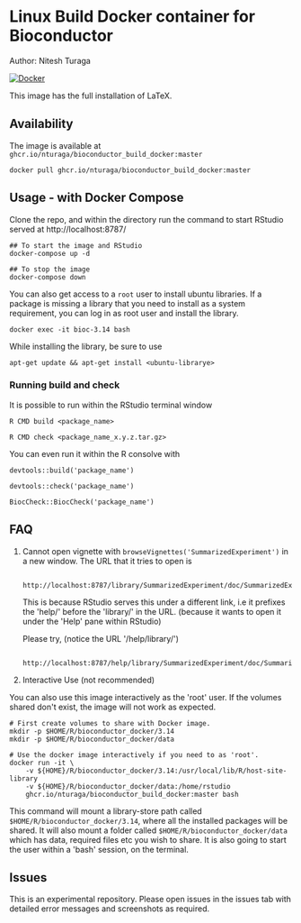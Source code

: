 # Linux Build Docker container for Bioconductor

Author: Nitesh Turaga

[![Docker](https://github.com/nturaga/bioconductor_build_docker/actions/workflows/docker-publish.yml/badge.svg)](https://github.com/nturaga/bioconductor_build_docker/actions/workflows/docker-publish.yml)

This image has the full installation of LaTeX.

## Availability

The image is available at `ghcr.io/nturaga/bioconductor_build_docker:master`

```
docker pull ghcr.io/nturaga/bioconductor_build_docker:master
```

## Usage - with Docker Compose

Clone the repo, and within the directory run the command to start
RStudio served at http://localhost:8787/

```
## To start the image and RStudio 
docker-compose up -d

## To stop the image
docker-compose down
```

You can also get access to a `root` user to install ubuntu
libraries. If a package is missing a library that you need to install
as a system requirement, you can log in as root user and install the
library.

```
docker exec -it bioc-3.14 bash
```

While installing the library, be sure to use 

	apt-get update && apt-get install <ubuntu-librarye>

### Running build and check

It is possible to run within the RStudio terminal window

	R CMD build <package_name>

	R CMD check <package_name_x.y.z.tar.gz>

You can even run it within the R consolve with

	devtools::build('package_name')

	devtools::check('package_name')
	
	BiocCheck::BiocCheck('package_name')

## FAQ 

1. Cannot open vignette with `browseVignettes('SummarizedExperiment')`
   in a new window. The URL that it tries to open is

		http://localhost:8787/library/SummarizedExperiment/doc/SummarizedExperiment.html

	This is because RStudio serves this under a different link, i.e it
	prefixes the 'help/' before the 'library/' in the URL. (because it
	wants to open it under the 'Help' pane within RStudio)

	Please try, (notice the URL '/help/library/')

		http://localhost:8787/help/library/SummarizedExperiment/doc/SummarizedExperiment.html

2. Interactive Use (not recommended)

You can also use this image interactively as the 'root' user. If the
volumes shared don't exist, the image will not work as expected.

```
# First create volumes to share with Docker image.
mkdir -p $HOME/R/bioconductor_docker/3.14
mkdir -p $HOME/R/bioconductor_docker/data

# Use the docker image interactively if you need to as 'root'.
docker run -it \
	-v ${HOME}/R/bioconductor_docker/3.14:/usr/local/lib/R/host-site-library
    -v ${HOME}/R/bioconductor_docker/data:/home/rstudio
	ghcr.io/nturaga/bioconductor_build_docker:master bash
```

This command will mount a library-store path called
`$HOME/R/bioconductor_docker/3.14`, where all the installed packages
will be shared. It will also mount a folder called
`$HOME/R/bioconductor_docker/data` which has data, required files etc
you wish to share.  It is also going to start the user within a 'bash'
session, on the terminal.


## Issues

This is an experimental repository. Please open issues in the issues
tab with detailed error messages and screenshots as required.
